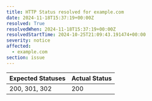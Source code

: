 ```yaml
---
title: HTTP Status resolved for example.com
date: 2024-11-18T15:37:19+00:00Z
resolved: True
resolvedWhen: 2024-11-18T15:37:19+00:00Z
resolvedStartTime: 2024-10-25T21:09:43.191474+00:00
severity: notice
affected:
  - example.com
section: issue
---
```


| Expected Statuses | Actual Status  |
|-------------------|----------------|
| 200, 301, 302 | 200 |
